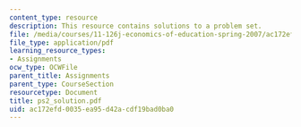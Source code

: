 ```yaml
---
content_type: resource
description: This resource contains solutions to a problem set.
file: /media/courses/11-126j-economics-of-education-spring-2007/ac172efd0035ea95d42acdf19bad0ba0_ps2_solution.pdf
file_type: application/pdf
learning_resource_types:
- Assignments
ocw_type: OCWFile
parent_title: Assignments
parent_type: CourseSection
resourcetype: Document
title: ps2_solution.pdf
uid: ac172efd-0035-ea95-d42a-cdf19bad0ba0
---
```

